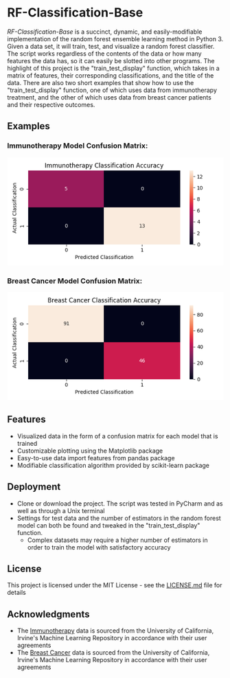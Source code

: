 # RF-Classification-Base
<em>RF-Classification-Base</em> is a succinct, dynamic, and easily-modifiable implementation of the random forest ensemble learning method in Python 3. Given a data set, it will train, test, and visualize a random forest classifier. The script works regardless of the contents of the data or how many features the data has, so it can easily be slotted into other programs. The highlight of this project is the "train_test_display" function, which takes in a matrix of features, their corresponding classifications, and the title of the data. There are also two short examples that show how to use the "train_test_display" function, one of which uses data from immunotherapy treatment, and the other of which uses data from breast cancer patients and their respective outcomes.  

## Examples

### Immunotherapy Model Confusion Matrix:
![Immunotherapy Confusion Matrix](./resources/Immunotherapy_cm.png)

### Breast Cancer Model Confusion Matrix:
![Breast Cancer Confusion Matrix](./resources/BreastCancer_cm.png)

## Features

* Visualized data in the form of a confusion matrix for each model that is trained
* Customizable plotting using the Matplotlib package
* Easy-to-use data import features from pandas package
* Modifiable classification algorithm provided by scikit-learn package

## Deployment

* Clone or download the project. The script was tested in PyCharm and as well as through a Unix terminal
* Settings for test data and the number of estimators in the random forest model can both be found and tweaked in the "train_test_display" function.
    * Complex datasets may require a higher number of estimators in order to train the model with satisfactory accuracy

## License

This project is licensed under the MIT License - see the [LICENSE.md](LICENSE.md) file for details

## Acknowledgments

* The [Immunotherapy](https://archive.ics.uci.edu/ml/datasets/Immunotherapy+Dataset) data is sourced from the University of California, Irvine's Machine Learning Repository in accordance with their user agreements
* The [Breast Cancer](https://archive.ics.uci.edu/ml/datasets/Breast+Cancer) data is sourced from the University of California, Irvine's Machine Learning Repository in accordance with their user agreements